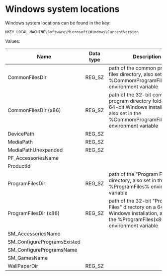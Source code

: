 # Windows system locations

Windows system locations can be found in the key:

```
HKEY_LOCAL_MACHINE\Software\Microsoft\Windows\CurrentVersion
```

Values:

Name | Data type | Description
--- | --- | ---
CommonFilesDir | REG_SZ | path of the common program files directory, also set in the %CommomProgramFiles% environment variable
CommonFilesDir (x86) | REG_SZ | path of the 32-bit common program directory folder on a 64-bit Windows installation, also set in the %CommomProgramFiles(x86)% environment variable
DevicePath | REG_SZ |
MediaPath | REG_SZ |
MediaPathUnexpanded | REG_SZ |
PF_AccessoriesName | |
ProductId | |
ProgramFilesDir | REG_SZ | path of the "Program Files" directory, also set in the %ProgramFiles% environment variable
ProgramFilesDir (x86) | REG_SZ | path of the 32-bit "Program Files" directory on a 64-bit Windows installation, also set in the %ProgramFiles(x86)% environment variable
SM_AccessoriesName | |
SM_ConfigureProgramsExisted | |
SM_ConfigureProgramsName | |
SM_GamesName | |
WallPaperDir | REG_SZ |

